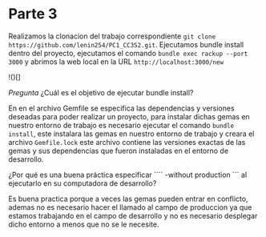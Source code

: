 # Parte 3
Realizamos la clonacion del trabajo correspondiente ```git clone https://github.com/lenin254/PC1_CC3S2.git```. Ejecutamos bundle install dentro del proyecto, ejecutamos el comando ```bundle exec rackup --port 3000``` y abrimos la web local en la URL ```http://localhost:3000/new```

!()[]

*Pregunta*
¿Cuál es el objetivo de ejecutar bundle install?

En en el archivo Gemfile se especifica las dependencias y versiones deseadas para poder realizar un proyecto, para instalar dichas gemas en nuestro entorno de trabajo es necesario ejecutar el comando ```bundle install```, este instalara las gemas en nuestro entorno de trabajo y creara el archivo ```Gemfile.lock``` este archivo contiene las versiones exactas de las gemas y sus dependencias que fueron instaladas en el entorno
de desarrollo. 

¿Por qué es una buena práctica especificar ```` -without production ``` al ejecutarlo en su computadora de desarrollo?

Es buena practica porque a veces las gemas pueden entrar en conflicto, ademas no es necesario hacer el llamado al campo de produccion ya que estamos trabajando en el campo de desarrollo y no es necesario desplegar dicho entorno a menos que no se le necesite. 
